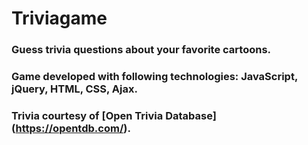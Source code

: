 # Triviagame

### Guess trivia questions about your favorite cartoons.

### Game developed with following technologies: JavaScript, jQuery, HTML, CSS, Ajax.
### Trivia courtesy of [Open Trivia Database] (https://opentdb.com/).